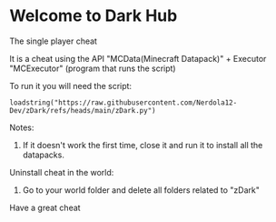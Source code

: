 # Welcome to Dark Hub

The single player cheat

It is a cheat using the API "MCData(Minecraft Datapack)" + Executor "MCExecutor" (program that runs the script)

To run it you will need the script:

    loadstring("https://raw.githubusercontent.com/Nerdola12-Dev/zDark/refs/heads/main/zDark.py")

Notes:
1. If it doesn't work the first time, close it and run it to install all the datapacks.

Uninstall cheat in the world:
1. Go to your world folder and delete all folders related to "zDark"

Have a great cheat
